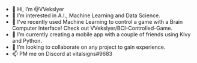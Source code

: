 - 👋 Hi, I’m @VVekslyer
- 👀 I’m interested in A.I., Machine Learning and Data Science.
- 🧠 I've recently used Machine Learning to control a game with a Brain Computer Interface! Check out VVekslyer/BCI-Controlled-Game.
- 📱 I’m currently creating a mobile app with a couple of friends using Kivy and Python.
- 🤝 I’m looking to collaborate on any project to gain experience.
- 📫 PM me on Discord at vitalsigns#9683

